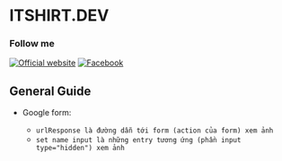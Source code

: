 # ITSHIRT.DEV

### Follow me

[![Official website](https://img.shields.io/badge/Code%20by-haotruong-informational?style=flat&logo=rubyonrails)](https://www.haotruong.dev)
[![Facebook](https://img.shields.io/badge/facebook-send%20message-1DA1F2?style=flat&logo=facebook&logoColor=ffffff)](https://www.facebook.com/haotv03)

## General Guide

- Google form:

  - `urlResponse là đường dẫn tới form (action của form) xem ảnh`
  - `set name input là những entry tương ứng (phần input type="hidden") xem ảnh`
